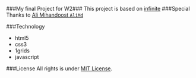 ###My final Project for W2###
This project is based on [infinite](http://www.yootheme.com/demo/wordpress/infinite)
###Special Thanks to
[Ali Mihandoost `AliMd`](https://github.com/AliMD)<br />

###Technology
* html5
* css3
* 1grids
* javascript

###License
All rights is under [MIT License](http://opensource.org/licenses/MIT). 
